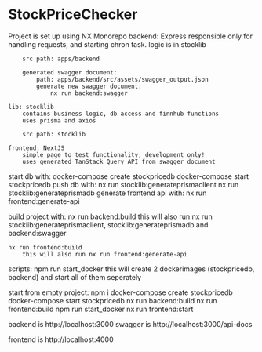 # StockPriceChecker

Project is set up using NX Monorepo
    backend: Express
        responsible only for handling requests, and starting chron task. 
        logic is in stocklib

        src path: apps/backend

        generated swagger document:
            path: apps/backend/src/assets/swagger_output.json
            generate new swagger document:
                nx run backend:swagger
        
    lib: stocklib
        contains business logic, db access and finnhub functions
        uses prisma and axios

        src path: stocklib

    frontend: NextJS
        simple page to test functionality, development only!
        uses generated TanStack Query API from swagger document

start db with:
    docker-compose create stockpricedb
    docker-compose start stockpricedb
push db with:
    nx run stocklib:generateprismaclient
    nx run stocklib:generateprismadb
generate frontend api with:
    nx run frontend:generate-api

build project with:
    nx run backend:build
        this will also run nx run stocklib:generateprismaclient, stocklib:generateprismadb and backend:swagger
    
    nx run frontend:build
        this will also run nx run frontend:generate-api

scripts:
    npm run start_docker
        this will create 2 dockerimages (stockpricedb, backend) and start all of them seperately

start from empty project:
    npm i
    docker-compose create stockpricedb
    docker-compose start stockpricedb
    nx run backend:build
    nx run frontend:build
    npm run start_docker
    nx run frontend:start


backend is  http://localhost:3000
swagger is  http://localhost:3000/api-docs
    
frontend is http://localhost:4000
        